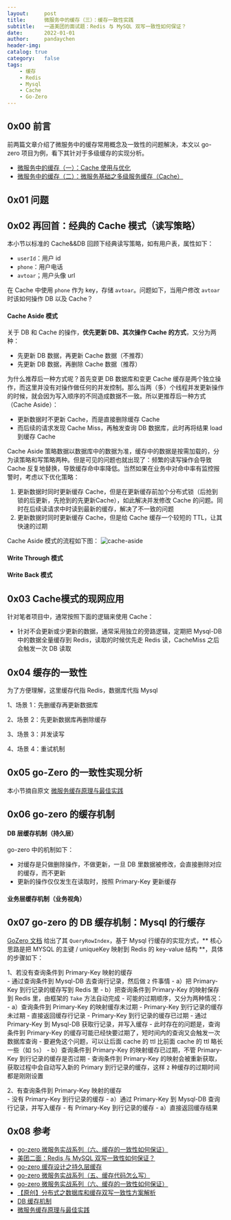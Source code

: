 ```yaml
---
layout:     post
title:      微服务中的缓存（三）：缓存一致性实践
subtitle:   一道美团的面试题：Redis 与 MySQL 双写一致性如何保证？
date:       2022-01-01
author:     pandaychen
header-img:
catalog: true
category:   false
tags:
    - 缓存
    - Redis
    - Mysql
    - Cache
    - Go-Zero
---
```



##  0x00    前言
前两篇文章介绍了微服务中的缓存常用概念及一致性的问题解决，本文以 go-zero 项目为例，看下其针对于多级缓存的实现分析。
-   [微服务中的缓存（一）：Cache 使用与优化](https://pandaychen.github.io/2020/02/22/A-CACHE-STUDY/)
-   [微服务中的缓存（二）：微服务基础之多级服务缓存（Cache）](https://pandaychen.github.io/2020/04/10/MICROSVC-CACHE-INTRO/)

##  0x01    问题


##  0x02    再回首：经典的 Cache 模式（读写策略）
本小节以标准的 Cache&&DB 回顾下经典读写策略，如有用户表，属性如下：
-   `userId`：用户 id
-   `phone`：用户电话
-  `avtoar`；用户头像 url

在 Cache 中使用 `phone` 作为 key，存储 `avtoar`。问题如下，当用户修改 `avtoar` 时该如何操作 DB 以及 Cache？

####    Cache Aside 模式

关于 DB 和 Cache 的操作，**优先更新 DB、其次操作 Cache 的方式**，又分为两种：
-   先更新 DB 数据，再更新 Cache 数据（不推荐）
-   先更新 DB 数据，再删除 Cache 数据（推荐）

为什么推荐后一种方式呢？首先变更 DB 数据库和变更 Cache 缓存是两个独立操作，而这里并没有对操作做任何的并发控制。那么当两（多）个线程并发更新操作的时候，就会因为写入顺序的不同造成数据不一致。所以更推荐后一种方式（Cache Aside）：

-   更新数据时不更新 Cache，而是直接删除缓存 Cache
-   而后续的请求发现 Cache Miss，再触发查询 DB 数据库，此时再将结果 load 到缓存 Cache

Cache Aside 策略数据以数据库中的数据为准，缓存中的数据是按需加载的，分为读策略和写策略两种。但是可见的问题也就出现了：频繁的读写操作会导致 Cache 反复地替换，导致缓存命中率降低。当然如果在业务中对命中率有监控报警时，考虑以下优化策略：

1.  更新数据时同时更新缓存 Cache，但是在更新缓存前加个分布式锁（后抢到锁的后更新，先抢到的先更新Cache），如此解决并发修改 Cache 的问题。同时在后续读请求中时读到最新的缓存，解决了不一致的问题
2.  更新数据时同时更新缓存 Cache，但是给 Cache 缓存一个较短的 TTL，让其快速的过期

Cache Aside 模式的流程如下图：
![cache-aside](https://raw.githubusercontent.com/pandaychen/pandaychen.github.io/master/blog_img/cache/go-zero/CacheAside.png)

####    Write Through 模式



####    Write Back 模式



##  0x03    Cache模式的现网应用
针对笔者项目中，通常按照下面的逻辑来使用 Cache：
-   针对不会更新或少更新的数据，通常采用独立的旁路逻辑，定期把 Mysql-DB 中的数据全量缓存到 Redis，读取的时候优先走 Redis 读，CacheMiss 之后会触发一次 DB 读取



##  0x04    缓存的一致性
为了方便理解，这里缓存代指 Redis，数据库代指 Mysql

1、场景 1：先删缓存再更新数据库 <br>


2、场景 2：先更新数据库再删除缓存 <br>


3、场景 3：并发读写 <br>


4、场景 4：重试机制 <br>


##  0x05  go-Zero 的一致性实现分析
本小节摘自原文 [微服务缓存原理与最佳实践](https://talkgo.org/t/topic/1505)


##  0x06   go-zero 的缓存机制

####    DB 层缓存机制（持久层）
go-zero 中的机制如下：
-   对缓存是只做删除操作，不做更新，一旦 DB 里数据被修改，会直接删除对应的缓存，而不更新
-   更新的操作仅仅发生在读取时，按照 Primary-Key 更新缓存

####    业务层缓存机制（业务视角）



##  0x07    go-zero 的 DB 缓存机制：Mysql 的行缓存
[GoZero 文档](https://go-zero.dev/cn/docs/blog/cache/cache) 给出了其 `QueryRowIndex`，基于 Mysql 行缓存的实现方式，** 核心思路是把 MYSQL 的主键 / uniqueKey 映射到 Redis 的 key-value 结构 **，具体的步骤如下：

1、若没有查询条件到 Primary-Key 映射的缓存 <br>
    -   通过查询条件到 Mysql-DB 去查询行记录，然后做 `2` 件事情
        -   a）把 Primary-Key 到行记录的缓存写到 Redis 里
        -   b）把查询条件到 Primary-Key 的映射保存到 Redis 里，由框架的 `Take` 方法自动完成
    -   可能的过期顺序，又分为两种情况：
        -   a）查询条件到 Primary-Key 的映射缓存未过期
            -   Primary-Key 到行记录的缓存未过期
                -   直接返回缓存行记录
            -   Primary-Key 到行记录的缓存已过期
                -   通过 Primary-Key 到 Mysql-DB 获取行记录，并写入缓存
                    -   此时存在的问题是，查询条件到 Primary-Key 的缓存可能已经快要过期了，短时间内的查询又会触发一次数据库查询
                    -   要避免这个问题，可以让后面 cache 的 ttl 比前面 cache 的 ttl 略长一些（如 `5s`）
        -   b）查询条件到 Primary-Key 的映射缓存已过期，不管 Primary-Key 到行记录的缓存是否过期
            -   查询条件到 Primary-Key 的映射会被重新获取，获取过程中会自动写入新的 Primary 到行记录的缓存，这样 `2` 种缓存的过期时间都是刚刚设置

2、有查询条件到 Primary-Key 映射的缓存 <br>
    -   没有 Primary-Key 到行记录的缓存
        -   a）通过 Primary-Key 到 Mysql-DB 查询行记录，并写入缓存
    -   有 Primary-Key 到行记录的缓存
        -   a）直接返回缓存结果

##  0x08 参考
-   [go-zero 微服务实战系列（六、缓存的一致性如何保证）](https://learnku.com/articles/69446)
-   [美团二面：Redis 与 MySQL 双写一致性如何保证？](https://juejin.cn/post/6964531365643550751)
-   [go-zero 缓存设计之持久层缓存](https://go-zero.dev/cn/docs/blog/cache/redis-cache/)
-   [go-zero 微服务实战系列（五、缓存代码怎么写）](https://segmentfault.com/a/1190000042018127)
-   [go-zero 微服务实战系列（六、缓存的一致性如何保证）](https://learnku.com/articles/69446)
-   [【原创】分布式之数据库和缓存双写一致性方案解析](https://www.cnblogs.com/rjzheng/p/9041659.html)
-   [DB 缓存机制](https://go-zero.dev/cn/docs/blog/cache/cache)
-   [微服务缓存原理与最佳实践](https://talkgo.org/t/topic/1505/4)